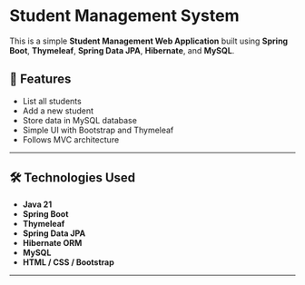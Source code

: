 # Student Management System

This is a simple **Student Management Web Application** built using **Spring Boot**, **Thymeleaf**, **Spring Data JPA**, **Hibernate**, and **MySQL**.


## 🚀 Features

- List all students
- Add a new student
- Store data in MySQL database
- Simple UI with Bootstrap and Thymeleaf
- Follows MVC architecture

---

## 🛠️ Technologies Used

- **Java 21**
- **Spring Boot**
- **Thymeleaf**
- **Spring Data JPA**
- **Hibernate ORM**
- **MySQL**
- **HTML / CSS / Bootstrap**

---

